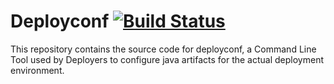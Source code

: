 # Deployconf [![Build Status](https://travis-ci.org/polagoab/deployconf.svg?branch=master)](https://travis-ci.org/polagoab/deployconf)

This repository contains the source code for deployconf, a Command Line Tool
used by Deployers to configure java artifacts for the actual deployment
environment.
